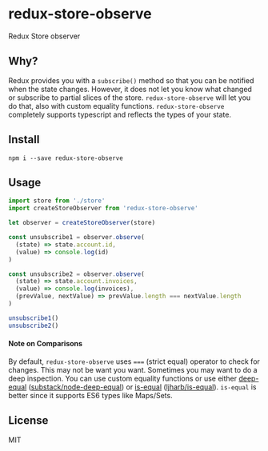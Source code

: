 # redux-store-observe
Redux Store observer

## Why?

Redux provides you with a `subscribe()` method so that you can be notified when the state changes. However, it does not let you know what changed or subscribe to partial slices of the store. `redux-store-observe` will let you do that, also with custom equality functions.
`redux-store-observe` completely supports typescript and reflects the types of your state.

## Install

```
npm i --save redux-store-observe
```

## Usage

```js
import store from './store'
import createStoreObserver from 'redux-store-observe'

let observer = createStoreObserver(store)

const unsubscribe1 = observer.observe(
  (state) => state.account.id,
  (value) => console.log(id)
)

const unsubscribe2 = observer.observe(
  (state) => state.account.invoices,
  (value) => console.log(invoices),
  (prevValue, nextValue) => prevValue.length === nextValue.length
)

unsubscribe1()
unsubscribe2()
```

#### Note on Comparisons

By default, `redux-store-observe` uses `===` (strict equal) operator to check for changes. This may not be want you want. Sometimes you may want to do a deep inspection. You can use custom equality functions or use either [deep-equal](https://www.npmjs.com/package/deep-equal) ([substack/node-deep-equal](https://github.com/substack/node-deep-equal)) or [is-equal](https://www.npmjs.com/package/is-equal) ([ljharb/is-equal](https://github.com/ljharb/is-equal)). `is-equal` is better since it supports ES6 types like Maps/Sets.


## License

MIT
